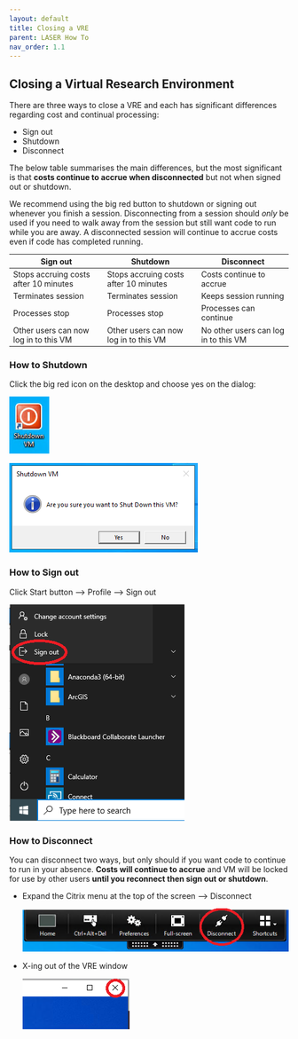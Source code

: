```yaml
---
layout: default
title: Closing a VRE
parent: LASER How To
nav_order: 1.1
---
```


## Closing a Virtual Research Environment  
There are three ways to close a VRE and each has significant differences regarding cost and continual processing:
- Sign out
- Shutdown
- Disconnect

The below table summarises the main differences, but the most significant is that **costs continue to accrue when disconnected** but not when signed out or shutdown. 

We recommend using the big red button to shutdown or signing out whenever you finish a session. Disconnecting from a session should _only_ be used if you need to walk away from the session but still want code to run while you are away. A disconnected session will continue to accrue costs even if code has completed running.

|Sign out |Shutdown |Disconnect |
|---|---|---|
|Stops accruing costs after 10 minutes|Stops accruing costs after 10 minutes|Costs continue to accrue |
|Terminates session|Terminates session|Keeps session running |
|Processes stop|Processes stop|Processes can continue |
|Other users can now log in to this VM|Other users can now log in to this VM|No other users can log in to this VM |

### How to Shutdown
Click the big red icon on the desktop and choose yes on the dialog:  

![](../../images/laser_logoff/vre_brb_shutdown.PNG)  

![](../../images/laser_logoff/vre_brb_shutdown_dialog.PNG)  

### How to Sign out 
Click Start button --> Profile --> Sign out  

![](../../images/laser_logoff/vre_user_options.PNG)

### How to Disconnect
You can disconnect two ways, but only should if you want code to continue to run in your absence. **Costs will continue to accrue** and VM will be locked for use by other users **until you reconnect then sign out or shutdown**.  
	
- Expand the Citrix menu at the top of the screen --> Disconnect  

	![](../../images/laser_logoff/vre_citrix_options.PNG)
	
- X-ing out of the VRE window  

	![](../../images/laser_logoff/vre_x.PNG)
